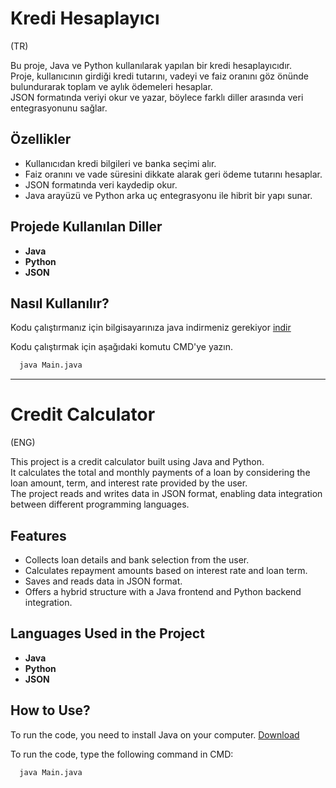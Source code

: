 # Kredi Hesaplayıcı  
(TR)

Bu proje, Java ve Python kullanılarak yapılan bir kredi hesaplayıcıdır.  
Proje, kullanıcının girdiği kredi tutarını, vadeyi ve faiz oranını göz önünde bulundurarak toplam ve aylık ödemeleri hesaplar.  
JSON formatında veriyi okur ve yazar, böylece farklı diller arasında veri entegrasyonunu sağlar.  

## Özellikler  
- Kullanıcıdan kredi bilgileri ve banka seçimi alır.  
- Faiz oranını ve vade süresini dikkate alarak geri ödeme tutarını hesaplar.  
- JSON formatında veri kaydedip okur.  
- Java arayüzü ve Python arka uç entegrasyonu ile hibrit bir yapı sunar.  

## Projede Kullanılan Diller  
-  **Java**  
-  **Python**  
-  **JSON**

## Nasıl Kullanılır?

Kodu çalıştırmanız için bilgisayarınıza java indirmeniz gerekiyor [indir](https://www.java.com/tr/download/ie_manual.jsp)

Kodu çalıştırmak için aşağıdaki komutu CMD'ye yazın.

```bash
  java Main.java
```



---

# Credit Calculator  
(ENG)

This project is a credit calculator built using Java and Python.  
It calculates the total and monthly payments of a loan by considering the loan amount, term, and interest rate provided by the user.  
The project reads and writes data in JSON format, enabling data integration between different programming languages.  

## Features  
- Collects loan details and bank selection from the user.  
- Calculates repayment amounts based on interest rate and loan term.  
- Saves and reads data in JSON format.  
- Offers a hybrid structure with a Java frontend and Python backend integration.

## Languages Used in the Project  
-  **Java**  
-  **Python**  
-  **JSON**

## How to Use?

To run the code, you need to install Java on your computer. [Download](https://www.java.com/tr/download/ie_manual.jsp)

To run the code, type the following command in CMD:

```bash
  java Main.java
```
